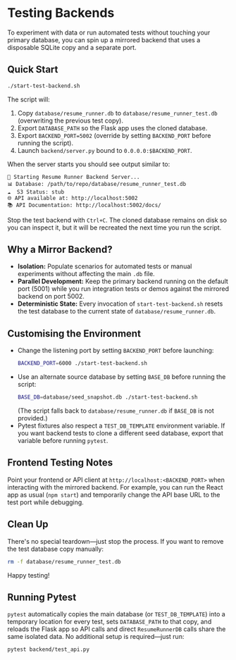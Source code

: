 # Testing Backends

To experiment with data or run automated tests without touching your primary database, you can spin up a mirrored backend that uses a disposable SQLite copy and a separate port.

## Quick Start

```bash
./start-test-backend.sh
```

The script will:

1. Copy `database/resume_runner.db` to `database/resume_runner_test.db` (overwriting the previous test copy).
2. Export `DATABASE_PATH` so the Flask app uses the cloned database.
3. Export `BACKEND_PORT=5002` (override by setting `BACKEND_PORT` before running the script).
4. Launch `backend/server.py` bound to `0.0.0.0:$BACKEND_PORT`.

When the server starts you should see output similar to:

```
🚀 Starting Resume Runner Backend Server...
📊 Database: /path/to/repo/database/resume_runner_test.db
☁️  S3 Status: stub
🌐 API available at: http://localhost:5002
📚 API Documentation: http://localhost:5002/docs/
```

Stop the test backend with `Ctrl+C`. The cloned database remains on disk so you can inspect it, but it will be recreated the next time you run the script.

## Why a Mirror Backend?

- **Isolation:** Populate scenarios for automated tests or manual experiments without affecting the main `.db` file.
- **Parallel Development:** Keep the primary backend running on the default port (5001) while you run integration tests or demos against the mirrored backend on port 5002.
- **Deterministic State:** Every invocation of `start-test-backend.sh` resets the test database to the current state of `database/resume_runner.db`.

## Customising the Environment

- Change the listening port by setting `BACKEND_PORT` before launching:
  ```bash
  BACKEND_PORT=6000 ./start-test-backend.sh
  ```
- Use an alternate source database by setting `BASE_DB` before running the script:
  ```bash
  BASE_DB=database/seed_snapshot.db ./start-test-backend.sh
  ```
  (The script falls back to `database/resume_runner.db` if `BASE_DB` is not provided.)
- Pytest fixtures also respect a `TEST_DB_TEMPLATE` environment variable. If you want
  backend tests to clone a different seed database, export that variable before
  running `pytest`.

## Frontend Testing Notes

Point your frontend or API client at `http://localhost:<BACKEND_PORT>` when interacting with the mirrored backend. For example, you can run the React app as usual (`npm start`) and temporarily change the API base URL to the test port while debugging.

## Clean Up

There's no special teardown—just stop the process. If you want to remove the test database copy manually:

```bash
rm -f database/resume_runner_test.db
```

Happy testing!

## Running Pytest

`pytest` automatically copies the main database (or `TEST_DB_TEMPLATE`) into a temporary location for every test, sets `DATABASE_PATH` to that copy, and reloads the Flask app so API calls and direct `ResumeRunnerDB` calls share the same isolated data. No additional setup is required—just run:

```bash
pytest backend/test_api.py
```

